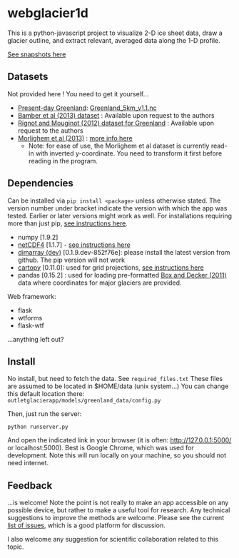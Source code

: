 webglacier1d
============

This is a python-javascript project to visualize 2-D ice sheet data, draw a glacier outline, and extract relevant, averaged data along the 1-D profile.

[See snapshots here](https://www.pik-potsdam.de/members/perrette/egu2015-webglacier1d/poster-perrette-webtool-egu2015.png)

Datasets
--------
Not provided here ! You need to get it yourself...

- [Present-day Greenland](http://websrv.cs.umt.edu/isis/index.php/Present_Day_Greenland): [Greenland_5km_v1.1.nc](http://websrv.cs.umt.edu/isis/images/a/a5/Greenland_5km_v1.1.nc)
- [Bamber et al (2013) dataset](http://www.the-cryosphere.net/7/499/2013/tc-7-499-2013.html) : Available upon request to the authors
- [Rignot and Mouginot (2012) dataset for Greenland](http://onlinelibrary.wiley.com/doi/10.1029/2012GL051634) : Available upon request to the authors
- [Morlighem et al (2013)](http://dx.doi.org/10.5067/5XKQD5Y5V3VN) : [more info here](http://sites.uci.edu/morlighem/dataproducts/mass-conservation-dataset/)
    - Note: for ease of use, the Morlighem et al dataset is currently read-in with inverted y-coordinate. You need to transform it first before reading in the program.

Dependencies
------------
Can be installed via `pip install <package>` unless otherwise stated. The version number under bracket indicate 
the version with which the app was tested. Earlier or later versions might work as well. For installations requiring more than just pip, [see instructions here](https://github.com/perrette/python-install).

- numpy [1.9.2]
- [netCDF4](https://github.com/Unidata/netcdf4-python) [1.1.7] - [see instructions here](https://github.com/perrette/python-install)
- [dimarray (dev)](https://github.com/perrette/dimarray) [0.1.9.dev-852f76e]: please install the latest version from github. The pip version will not work 
- [cartopy](https://github.com/SciTools/cartopy) [0.11.0]: used for grid projections, [see instructions here](https://github.com/perrette/python-install)
- pandas [0.15.2] : used for loading pre-formatted [Box and Decker (2011)](http://bprc.osu.edu/~jbox/pubs/Box_and_Decker_2011_Annals.pdf) data where coordinates for major glaciers are provided.

Web framework:
- flask 
- wtforms
- flask-wtf

...anything left out?

Install
-------
No install, but need to fetch the data. 
See `required_files.txt` 
These files are assumed to be located in $HOME/data (unix system...)
You can change this default location there: `outletglacierapp/models/greenland_data/config.py`

Then, just run the server:

    python runserver.py

And open the indicated link in your browser (it is often: http://127.0.0.1:5000/ or localhost:5000). 
Best is Google Chrome, which was used for development.
Note this will run locally on your machine, so you should not need internet.

Feedback
--------
...is welcome! Note the point is not really to make an app accessible 
on any possible device, but rather to make a useful tool for research. 
Any technical suggestions to improve the methods are welcome. 
Please see the current [list of issues](https://github.com/perrette/webglacier1d/issues), 
which is a good platform for discussion.

I also welcome any suggestion for scientific collaboration related to this topic.
